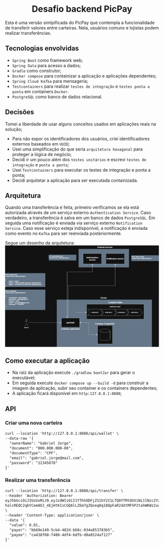 <h1 align="center"> 
  Desafio backend PicPay
</h1>
Esta é uma versão simlpificada do PicPay que contempla a funcionalidade de transferir valores entre carteiras. Nela, usuários comuns e lojistas podem realizar transferências.

## Tecnologias envolvidas
- ```Spring Boot``` como framework web;
- ```Spring Data``` para acesso a dados;
- ```Gradle``` como construtor;
- ```Docker compose``` para containizar a aplicação e aplicações dependentes;
- ```Spring Cloud Kafka``` para mensageria;
- ```Testcontainers``` para realizar ```testes de integração``` e ```testes ponta a ponta``` em containers ```Docker```.
- ```PostgreSQL``` como banco de dados relacional.
## Decisões
Tomei a liberdade de usar alguns conceitos usados em aplicações reais na solução;
- Para não expor os identificadores dos usuários, criei identificadores externos baseados em ```UUID```;
- Usei uma simplificação do que seria ```arquitetura hexagonal``` para proteger a lógica de negócio;
- Decidi ir um pouco além dos ```testes unitários``` e escrevi ```testes de integração``` e ```ponta a ponta```;
- Usei ```Testcontainers``` para executar os testes de integração e ponta a ponta;
- Decidi arquitetar a aplicação para ser executada containizada.

## Arquitetura
Quando uma transferência é feita, primeiro verificamos se ela está autorizada através de um serviço externo ```Authentication Service```. Caso verdadeiro, a transferência é salva em um banco de dados ```PostgreSQL```. Em seguida uma notificação é enviada via serviço externo ```Notification Service```. Caso esse serviço esteja indisponível, a notificação é enviada como evento no ```Kafka``` para ser reenviada posteriormente.

Segue um desenho da arquitetura:
![alt text](docs/ppsimple-architecture.png)

## Como executar a aplicação
- Na raíz da aplicação execute ```./gradlew bootJar``` para gerar o executável;
- Em seguida execute ```docker compose up --build -d``` para construir a imagem da aplicação, subir seu container e os containers dependentes;
- A aplicação ficará disponível em ```http:127.0.0.1:8080```;

## API
### Criar uma nova carteira
```
curl --location 'http://127.0.0.1:8080/api/wallet' \
--data-raw '{
  "ownerName": "Gabriel Jorge",
  "document": "000.000.000-00",
  "documentType": "CPF",
  "email": "gabriel.jorge@mail.com",
  "password": "12345678"
}'
```

### Realizar uma transferência
```
curl --location 'http://127.0.0.1:8080/api/transfer' \
--header 'Authorization: Bearer eyJhbGciOiJIUzUxMiJ9.eyJzdWIiOiI1YThhODFjZS1hY2I1LTQ0YTMtOGViNi1lNzc2Yzc0MWZhYjUiLCJpYXQiOjE3NDYyMjM1MzcsImV4cCI6MzQ5MjQ1MDY3NH0.Kx_ugzpPpp-halcREQC2qbYCemAOJ_4EjHtKIsCGQAlLZEm7gZQxeq8q188pFaR2ddtMFhP2tahWKWz2ua7uYA' \
--header 'Content-Type: application/json' \
--data '{
  "value": 0.01,
  "payer": "bb69e149-5cb4-482d-b68c-034e853783b5",
  "payee": "ca438f08-f480-4df4-bdfb-d0a8524af127"
}'
```
